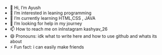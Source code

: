 - 👋 Hi, I’m Ayush
- 👀 I’m interested in leaning programming 
- 🌱 I’m currently learning HTML,CSS , JAVA
- 💞️ I’m looking for help in my journey
- 📫 How to reach me on inInstagram kashyav_26
- 😄 Pronouns: idk what to write here and how to use github and whats its about
- ⚡ Fun fact: i can easily make friends 

<!---
kashyav2626/kashyav2626 is a ✨ special ✨ repository because its `README.md` (this file) appears on your GitHub profile.
You can click the Preview link to take a look at your changes.
--->
